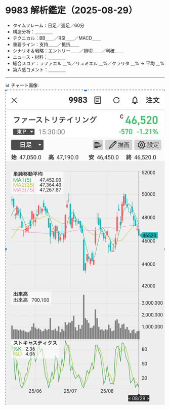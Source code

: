 # 9983 解析鑑定（2025-08-29）

- タイムフレーム：日足／週足／60分
- 構造分析：＿＿＿＿
- テクニカル：BB＿＿／RSI＿＿／MACD＿＿
- 重要ライン：支持＿＿／抵抗＿＿
- シナリオ＆戦略：エントリー＿＿／損切＿＿／利確＿＿
- ニュース・材料：＿＿＿＿
- 総合スコア：ラファエル __%／リュミエル __%／クラリタ __% → 平均 __%
- 第六感コメント：＿＿＿＿

---

📊 チャート画像:  
![2025-08-29-1](./img/2025-08-29-1.jpeg)

